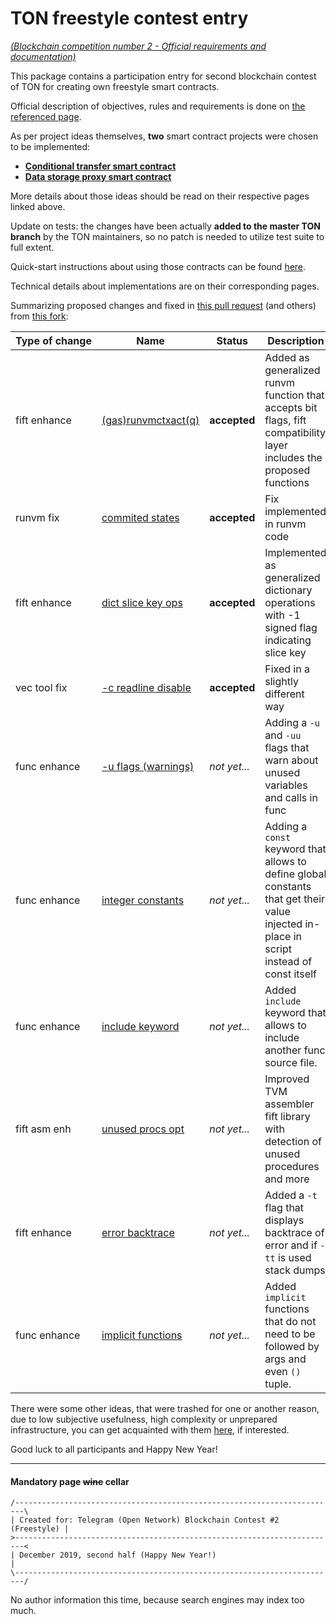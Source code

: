 # TON freestyle contest entry

[*(Blockchain competition number 2 - Official requirements and documentation)*](doc/Official.md)

This package contains a participation entry for second blockchain contest of TON for creating own freestyle smart contracts. 

Official description of objectives, rules and requirements is done on [the referenced page](doc/Official.md). 

As per project ideas themselves, **two** smart contract projects were chosen to be implemented:

* [**Conditional transfer smart contract**](doc/Project1.md)
* [**Data storage proxy smart contract**](doc/Project2.md)

More details about those ideas should be read on their respective pages linked above.

Update on tests: the changes have been actually **added to the master TON branch** by the TON maintainers, so no patch is needed to utilize test suite to full extent.

Quick-start instructions about using those contracts can be found [here](doc/Quick.md).

Technical details about implementations are on their corresponding pages.

Summarizing proposed changes and fixed in [this pull request](https://github.com/ton-blockchain/ton/pull/220) (and others) from [this fork](https://github.com/Skydev0h/ton):

| Type of change | Name                                                         | Status       | Description                                                  |
| -------------- | ------------------------------------------------------------ | ------------ | ------------------------------------------------------------ |
| fift enhance   | [(gas)runvmctxact(q)](https://github.com/ton-blockchain/ton/pull/220/commits/7572b6cbec1ed255a10fcb6031635e47a865e10c) | **accepted** | Added as generalized runvm function that accepts bit flags, fift compatibility layer includes the proposed functions |
| runvm fix      | [commited states](https://github.com/ton-blockchain/ton/pull/220/commits/03857adfa55354368a064be0361ec093c854bde3) | **accepted** | Fix implemented in runvm code                                |
| fift enhance   | [dict slice key ops](https://github.com/ton-blockchain/ton/pull/220/commits/22f32e13bef22be6ffc94f9dd481a0ca7df62790) | **accepted** | Implemented as generalized dictionary operations with -1 signed flag indicating slice key |
| vec tool fix   | [-c readline disable](https://github.com/ton-blockchain/ton/pull/220/commits/4a1ea66bdbc84abd313f6419b8e0490bc9d08b54) | **accepted** | Fixed in a slightly different way                            |
| func enhance   | [-u flags (warnings)](https://github.com/ton-blockchain/ton/pull/229) | *not yet...* | Adding a `-u` and `-uu` flags that warn about unused variables and calls in func |
| func enhance   | [integer constants](https://github.com/ton-blockchain/ton/pull/227) | *not yet...* | Adding a `const` keyword that allows to define global constants that get their value injected in-place in script instead of const itself |
| func enhance   | [include keyword](https://github.com/ton-blockchain/ton/pull/228) | *not yet...* | Added `include` keyword that allows to include another func source file. |
| fift asm enh   | [unused procs opt](https://github.com/ton-blockchain/ton/pull/230) | *not yet...* | Improved TVM assembler fift library with detection of unused procedures and more |
| fift enhance   | [error backtrace](https://github.com/ton-blockchain/ton/pull/231) | *not yet...* | Added a `-t` flag that displays backtrace of error and if `-tt` is used stack dumps |
| func enhance   | [implicit functions](https://github.com/ton-blockchain/ton/pull/236) | *not yet...* | Added `implicit` functions that do not need to be followed by args and even `()` tuple. |

There were some other ideas, that were trashed for one or another reason, due to low subjective usefulness, high complexity or unprepared infrastructure, you can get acquainted with them [here](doc/Unchosen.md), if interested.

Good luck to all participants and Happy New Year!



---



#### Mandatory page ~~wine~~ cellar

```
/------------------------------------------------------------------------\
| Created for: Telegram (Open Network) Blockchain Contest #2 (Freestyle) |
>------------------------------------------------------------------------<
| December 2019, second half (Happy New Year!)                           |
\------------------------------------------------------------------------/
```

No author information this time, because search engines may index too much.